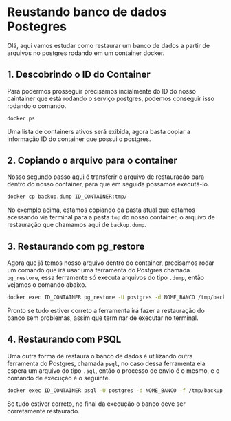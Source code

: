 # Reustando banco de dados Postegres

Olá, aqui vamos estudar como restaurar um banco de dados a partir de arquivos no postgres rodando em um container docker.

## 1. Descobrindo o ID do Container

Para podermos prosseguir precisamos incialmente do ID do nosso caintainer que está rodando o serviço postgres, podemos conseguir isso rodando o comando.

```sh
docker ps
```
Uma lista de containers ativos será exibida, agora basta copiar a informação ID do container que possui o postgres.

## 2. Copiando o arquivo para o container

Nosso segundo passo aqui é transferir o arquivo de restauração para dentro do nosso container, para que em seguida possamos executá-lo.

```sh
docker cp backup.dump ID_CONTAINER:tmp/
```
No exemplo acima, estamos copiando da pasta atual que estamos acessando via terminal para a pasta `tmp` do nosso container, o arquivo de restauração que chamamos aqui de `backup.dump`.

## 3. Restaurando com pg_restore

Agora que já temos nosso arquivo dentro do container, precisamos rodar um comando que irá usar uma ferramenta do Postgres chamada `pg_restore`, essa ferramente só executa arquivos do tipo `.dump`, então vejamos o comando abaixo.

```sh
docker exec ID_CONTAINER pg_restore -U postgres -d NOME_BANCO /tmp/backup.dump
```

Pronto se tudo estiver correto a ferramenta irá fazer a restauração do banco sem problemas, assim que terminar de executar no terminal.

## 4. Restaurando com PSQL

Uma outra forma de restaura o banco de dados é utilizando outra ferramenta do Postgres, chamada `psql`, no caso dessa ferramenta ela espera um arquivo do tipo `.sql`, então o processo de envio é o mesmo, e o comando de execução é o seguinte.

```sh
docker exec ID_CONTAINER psql -U postgres -d NOME_BANCO -f /tmp/backup.sql
```

Se tudo estiver correto, no final da execução o banco deve ser corretamente restaurado.